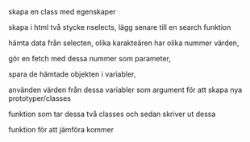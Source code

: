 skapa en class med egenskaper

skapa i html två stycke nselects, lägg senare till en search funktion


hämta data från selecten, olika karakteären har olika nummer värden, 

gör en fetch med dessa nummer som parameter,

spara de hämtade objekten i variabler,

använden värden från dessa variabler som argument för att skapa nya prototyper/classes

funktion som tar dessa två classes och sedan skriver ut dessa


funktion för att jämföra kommer